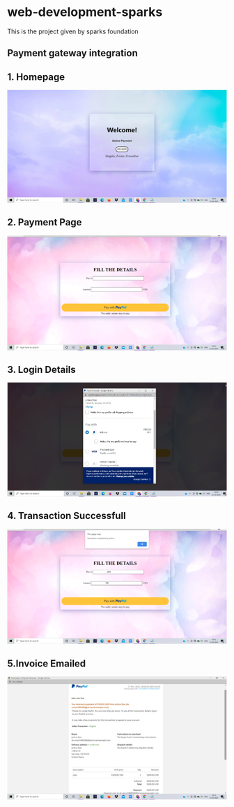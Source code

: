 # web-development-sparks

This is the project given by sparks foundation
<h2><strong>Payment gateway integration</strong></h2>

## 1. Homepage
![Homepage](screenshots/1.png)
## 2. Payment Page
![Payment Details](screenshots/2.png)
## 3. Login Details
![Login Details](screenshots/3.png)

## 4. Transaction Successfull
![Transaction Successful](screenshots/4.png)

## 5.Invoice Emailed
![Invoice Emailed ](screenshots/5.png)
